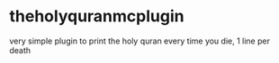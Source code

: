 # theholyquranmcplugin
very simple plugin to print the holy quran every time you die, 1 line per death
